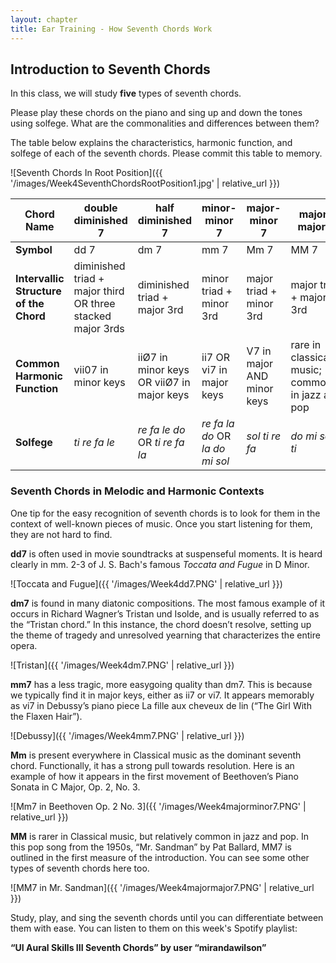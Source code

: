 ```yaml
---
layout: chapter
title: Ear Training - How Seventh Chords Work
---
```


## Introduction to Seventh Chords

In this class, we will study **five** types of seventh chords.

Please play these chords on the piano and sing up and down the tones using solfege. What are the commonalities and differences between them?

The table below explains the characteristics, harmonic function, and solfege of each of the seventh chords. Please commit this table to memory.

![Seventh Chords In Root Position]({{ '/images/Week4SeventhChordsRootPosition1.jpg' | relative_url }})

Chord Name   |   double diminished 7   |   half diminished 7   |   minor-minor 7   |   major-minor 7   |   major-major 7    
---   |   ---   |   ---   |   ---   |   ---   |   ---   |
**Symbol**   |   dd 7   |   dm 7   |   mm 7   |   Mm 7   |   MM 7   
**Intervallic Structure of the Chord**   |   diminished triad + major third OR three stacked major 3rds   |   diminished triad + major 3rd   |   minor triad + minor 3rd   |   major triad + minor 3rd   |   major triad + major 3rd   
**Common Harmonic Function**   |   vii07 in minor keys   |   iiØ7 in minor keys OR viiØ7 in major keys   |   ii7 OR vi7 in major keys   |   V7 in major AND minor keys   |   rare in classical music; commoner in jazz and pop
**Solfege**   |   *ti re fa le*   |   *re fa le do* OR *ti re fa la*   |   *re fa la do* OR *la do mi sol*   |   *sol ti re fa*   |   *do mi sol ti*

### Seventh Chords in Melodic and Harmonic Contexts

One tip for the easy recognition of seventh chords is to look for them in the context of well-known pieces of music. Once you start listening for them, they are not hard to find.

**dd7** is often used in movie soundtracks at suspenseful moments. It is heard clearly in mm. 2-3 of J. S. Bach's famous *Toccata and Fugue* in D Minor.

![Toccata and Fugue]({{ '/images/Week4dd7.PNG' | relative_url }})

**dm7** is found in many diatonic compositions. The most famous example of it occurs in Richard Wagner’s Tristan und Isolde, and is usually referred to as the “Tristan chord.” In this instance, the chord doesn’t resolve, setting up the theme of tragedy and unresolved yearning that characterizes the entire opera.

![Tristan]({{ '/images/Week4dm7.PNG' | relative_url }})

**mm7** has a less tragic, more easygoing quality than dm7. This is because we typically find it in major keys, either as ii7 or vi7. It appears memorably as vi7 in Debussy’s piano piece La fille aux cheveux de lin (“The Girl With the Flaxen Hair”).

![Debussy]({{ '/images/Week4mm7.PNG' | relative_url }})

**Mm** is present everywhere in Classical music as the dominant seventh chord. Functionally, it has a strong pull towards resolution. Here is an example of how it appears in the first movement of Beethoven’s Piano Sonata in C Major, Op. 2, No. 3.

![Mm7 in Beethoven Op. 2 No. 3]({{ '/images/Week4majorminor7.PNG' | relative_url }})

**MM** is rarer in Classical music, but relatively common in jazz and pop. In this pop song from the 1950s, “Mr. Sandman” by Pat Ballard, MM7 is outlined in the first measure of the introduction. You can see some other types of seventh chords here too.

![MM7 in Mr. Sandman]({{ '/images/Week4majormajor7.PNG' | relative_url }})

Study, play, and sing the seventh chords until you can differentiate between them with ease. You can listen to them on this week's Spotify playlist:

**“UI Aural Skills III Seventh Chords” by user “mirandawilson”**
